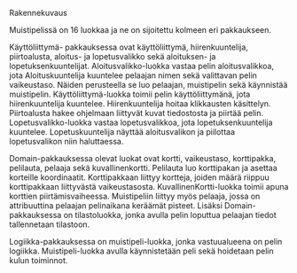 Rakennekuvaus

Muistipelissä on 16 luokkaa ja ne on sijoitettu kolmeen eri pakkaukseen.

Käyttöliittymä- pakkauksessa ovat käyttöliittymä, hiirenkuuntelija, piirtoalusta, aloitus- ja lopetusvalikko sekä aloituksen- ja lopetuksenkuuntelijat. Aloitusvalikko-luokka vastaa pelin aloitusvalikkoa, jota Aloituskuuntelija kuuntelee pelaajan nimen sekä valittavan pelin vaikeustaso. Näiden perusteella se luo pelaajan, muistipelin sekä käynnistää muistipelin. Käyttöliittymä-luokka toimii pelin käyttöliittymänä, jota hiirenkuuntelija kuuntelee. Hiirenkuuntelija hoitaa klikkausten käsittelyn. Piirtoalusta hakee ohjelmaan liittyvät kuvat tiedostosta ja piirtää pelin. Lopetusvalikko-luokka vastaa lopetusvalikkoa, jota lopetuksenkuuntelija kuuntelee. Lopetuskuuntelija  näyttää aloitusvalikon ja piilottaa lopetusvalikon niin haluttaessa.

Domain-pakkauksessa olevat luokat ovat kortti, vaikeustaso, korttipakka, pelilauta, pelaaja sekä kuvallinenkortti. Pelilauta luo korttipakan ja asettaa korteille koordinaatit. Korttipakkaan liittyy kortteja, joiden määrä riippuu korttipakkaan liittyvästä vaikeustasosta. KuvallinenKortti-luokka toimii apuna korttien piirtämisvaiheessa. Muistipeliin liittyy myös pelaaja, jossa on attribuuttina pelaajan pelinaikana keräämät pisteet. Lisäksi Domain-pakkauksessa on tilastoluokka, jonka avulla pelin loputtua pelaajan tiedot tallennetaan tilastoon.

Logiikka-pakkauksessa on muistipeli-luokka, jonka vastuualueena on pelin logiikka. Muistipeli-luokka avulla käynnistetään peli sekä hoidetaan pelin kulun toiminnot.
